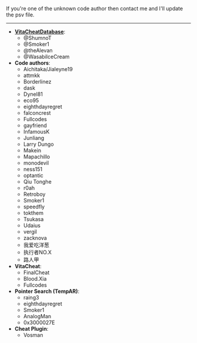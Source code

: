 ﻿If you're one of the unknown code author then contact me and I'll update the psv file.

***	

* **[VitaCheatDatabase](https://github.com/ShumnoT/VitaCheatDatabase)**:
   * @ShumnoT
   * @Smoker1
   * @theAlevan
   * @WasabiIceCream
* **Code authors**:
   * Aichitaka/Jialeyne19
   * attmkk
   * Borderlinez
   * dask
   * Dynel81
   * eco95
   * eighthdayregret
   * falconcrest
   * Fullcodes
   * gayfriend
   * InfamousK
   * Junliang
   * Larry Dungo
   * Makein
   * Mapachillo
   * monodevil
   * ness151
   * optantic
   * Qiu Tonghe
   * r0ah
   * Retroboy
   * Smoker1
   * speedfly
   * tokthem
   * Tsukasa
   * Udaius
   * vergil
   * zacknova
   * 我爱吃洋葱
   * 执行者NO.X
   * 路人甲
* **VitaCheat**:
   * FinalCheat
   * Blood.Xia
   * Fullcodes
* **Pointer Search (TempAR)**:
   * raing3
   * eighthdayregret
   * Smoker1
   * AnalogMan
   * 0x3000027E
* **Cheat Plugin**:
   * Vosman
